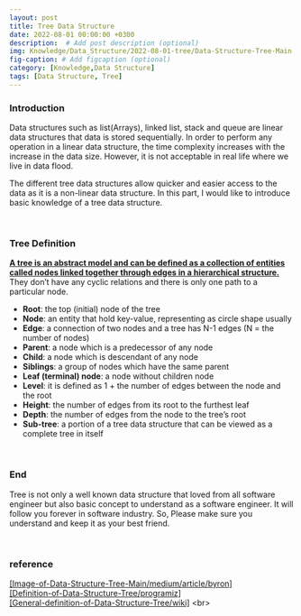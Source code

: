 ```yaml
---
layout: post
title: Tree Data Structure
date: 2022-08-01 00:00:00 +0300
description:  # Add post description (optional)
img: Knowledge/Data_Structure/2022-08-01-tree/Data-Structure-Tree-Main.jpeg
fig-caption: # Add figcaption (optional)
category: [Knowledge,Data Structure]
tags: [Data Structure, Tree]
---
```


### Introduction
Data structures such as list(Arrays), linked list, stack and queue are linear data structures that data is stored sequentially. In order to perform any operation in a linear data structure, the time complexity increases with the increase in the data size. However, it is not acceptable in real life where we live in data flood.<br>

The different tree data structures allow quicker and easier access to the data as it is a non-linear data structure. In this part, I would like to introduce basic knowledge of a tree data structure.

<br>

### Tree Definition
**<ins>A tree is an abstract model and can be defined as a collection of entities called nodes linked together through edges in a hierarchical structure.</ins>** They don’t have any cyclic relations and there is only one path to a particular node.
<br>

- **Root**: the top (initial) node of the tree
- **Node**: an entity that hold key-value, representing as circle shape usually
- **Edge**: a connection of two nodes and a tree has N-1 edges (N = the number of nodes)
- **Parent**: a node which is a predecessor of any node
- **Child**: a node which is descendant of any node
- **Siblings**: a group of nodes which have the same parent
- **Leaf (terminal) node**: a node without children node
- **Level**: it is defined as 1 + the number of edges between the node and the root
- **Height**: the number of edges from its root to the furthest leaf
- **Depth**: the number of edges from the node to the tree’s root
- **Sub-tree**: a portion of a tree data structure that can be viewed as a complete tree in itself

<br>

### End
Tree is not only a well known data structure that loved from all software engineer but also basic concept to understand as a software engineer. It will follow you forever in software industry. So, Please make sure you understand and keep it as your best friend.

<br>

### reference
[\[Image-of-Data-Structure-Tree-Main/medium/article/byron\]](https://medium.com/@byron.skoutaris/trees-4af9458252a8) <br>
[\[Definition-of-Data-Structure-Tree/programiz\]](https://www.programiz.com/dsa/trees) <br>
[\[General-definition-of-Data-Structure-Tree/wiki\]](https://en.wikipedia.org/wiki/Tree_(data_structure)) <br>
